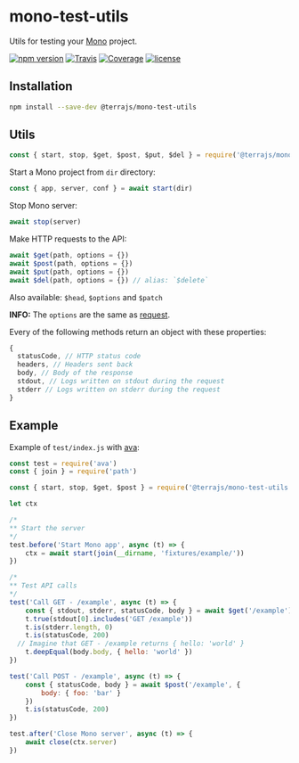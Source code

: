 # mono-test-utils

Utils for testing your [Mono](https://github.com/terrajs/mono) project.

[![npm version](https://img.shields.io/npm/v/@terrajs/mono-test-utils.svg)](https://www.npmjs.com/package/@terrajs/mono-test-utils)
[![Travis](https://img.shields.io/travis/terrajs/mono-test-utils/master.svg)](https://travis-ci.org/terrajs/mono-test-utils)
[![Coverage](https://img.shields.io/codecov/c/github/terrajs/mono-test-utils/master.svg)](https://codecov.io/gh/terrajs/mono-test-utils)
[![license](https://img.shields.io/github/license/org-x/mono-module-x.svg)](https://github.com/terrajs/mono-test-utils/blob/master/LICENSE)

## Installation

```bash
npm install --save-dev @terrajs/mono-test-utils
```

## Utils

```js
const { start, stop, $get, $post, $put, $del } = require('@terrajs/mono-test-utils')
```

Start a Mono project from `dir` directory:

```js
const { app, server, conf } = await start(dir)
```

Stop Mono server:

```js
await stop(server)
```

Make HTTP requests to the API:

```js
await $get(path, options = {})
await $post(path, options = {})
await $put(path, options = {})
await $del(path, options = {}) // alias: `$delete`
```

Also available: `$head`, `$options` and `$patch`

**INFO:** The `options` are the same as [request](https://github.com/request/request).

Every of the following methods return an object with these properties:

```js
{
  statusCode, // HTTP status code
  headers, // Headers sent back
  body, // Body of the response
  stdout, // Logs written on stdout during the request
  stderr // Logs written on stderr during the request
}
```

## Example

Example of `test/index.js` with [ava](https://github.com/avajs/ava):

```js
const test = require('ava')
const { join } = require('path')

const { start, stop, $get, $post } = require('@terrajs/mono-test-utils')

let ctx

/*
** Start the server
*/
test.before('Start Mono app', async (t) => {
	ctx = await start(join(__dirname, 'fixtures/example/'))
})

/*
** Test API calls
*/
test('Call GET - /example', async (t) => {
	const { stdout, stderr, statusCode, body } = await $get('/example')
	t.true(stdout[0].includes('GET /example'))
	t.is(stderr.length, 0)
	t.is(statusCode, 200)
  // Imagine that GET - /example returns { hello: 'world' }
	t.deepEqual(body.body, { hello: 'world' })
})

test('Call POST - /example', async (t) => {
	const { statusCode, body } = await $post('/example', {
		body: { foo: 'bar' }
	})
	t.is(statusCode, 200)
})

test.after('Close Mono server', async (t) => {
	await close(ctx.server)
})
```

